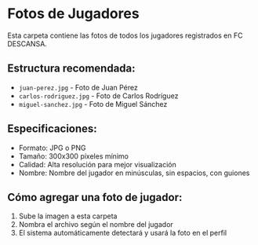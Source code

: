 # Fotos de Jugadores

Esta carpeta contiene las fotos de todos los jugadores registrados en FC DESCANSA.

## Estructura recomendada:
- `juan-perez.jpg` - Foto de Juan Pérez
- `carlos-rodriguez.jpg` - Foto de Carlos Rodríguez
- `miguel-sanchez.jpg` - Foto de Miguel Sánchez

## Especificaciones:
- Formato: JPG o PNG
- Tamaño: 300x300 píxeles mínimo
- Calidad: Alta resolución para mejor visualización
- Nombre: Nombre del jugador en minúsculas, sin espacios, con guiones

## Cómo agregar una foto de jugador:
1. Sube la imagen a esta carpeta
2. Nombra el archivo según el nombre del jugador
3. El sistema automáticamente detectará y usará la foto en el perfil

